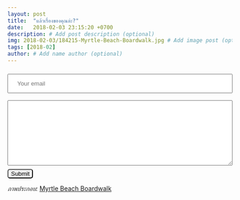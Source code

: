```yaml
---
layout: post
title:  "แล้วเรื่องของคุณล่ะ?"
date:   2018-02-03 23:15:20 +0700
description: # Add post description (optional)
img: 2018-02-03/184215-Myrtle-Beach-Boardwalk.jpg # Add image post (optional)
tags: [2018-02]
author: # Add name author (optional)
---
```

<form method="POST" action="https://formspree.io/odd.daboss@sdee.co">
  <input type="email" name="email" required placeholder="Your email" style="width:100%;padding:12px 20px;margin:8px 0;">
  <br>
  <textarea name="message" required placeholder="Your story" rows="8" style="width:100%;padding:12px 20px;margin:8px 0;">
  </textarea><br>
  <button type="submit" style="border-radius: 5px;">Submit</button>
</form>

*ภาพประกอบ:* [Myrtle Beach Boardwalk](https://www.expedia.com/pictures/myrtle-beach/myrtle-beach-boardwalk.d6161378/)
